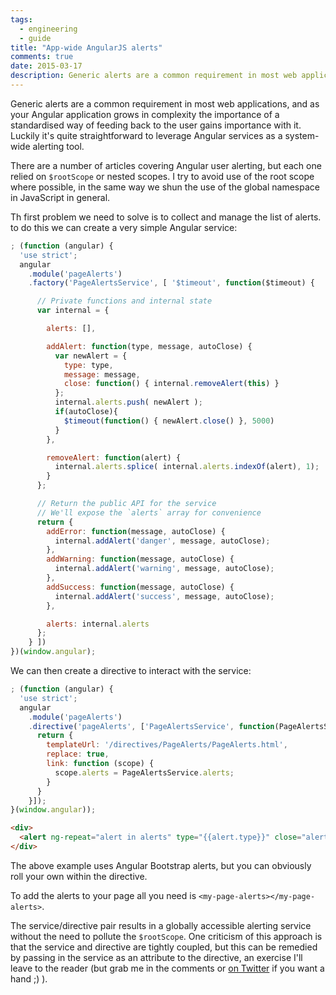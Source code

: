 ```yaml
---
tags: 
  - engineering
  - guide
title: "App-wide AngularJS alerts"
comments: true
date: 2015-03-17
description: Generic alerts are a common requirement in most web applications, and as your Angular application grows in complexity the importance of a standardised way of feeding back to the user gains importance with it. Luckily it's quite straightforward to leverage Angular services as a system-wide alerting tool.
---
```

Generic alerts are a common requirement in most web applications, and as your Angular application grows in complexity the importance of a standardised way of feeding back to the user gains importance with it. Luckily it's quite straightforward to leverage Angular services as a system-wide alerting tool.

There are a number of articles covering Angular user alerting, but each one relied on `$rootScope` or nested scopes. I try to avoid use of the root scope where possible, in the same way we shun the use of the global namespace in JavaScript in general. 

Th first problem we need to solve is to collect and manage the list of alerts. to do this we can create a very simple Angular service:

```js
; (function (angular) {
  'use strict';
  angular
    .module('pageAlerts')
    .factory('PageAlertsService', [ '$timeout', function($timeout) {

      // Private functions and internal state
      var internal = {

        alerts: [],

        addAlert: function(type, message, autoClose) {
          var newAlert = {
            type: type,
            message: message,
            close: function() { internal.removeAlert(this) }
          };
          internal.alerts.push( newAlert );
          if(autoClose){
            $timeout(function() { newAlert.close() }, 5000)
          }
        },

        removeAlert: function(alert) {
          internal.alerts.splice( internal.alerts.indexOf(alert), 1);
        }
      };

      // Return the public API for the service
      // We'll expose the `alerts` array for convenience
      return {
        addError: function(message, autoClose) {
          internal.addAlert('danger', message, autoClose);
        },
        addWarning: function(message, autoClose) {
          internal.addAlert('warning', message, autoClose);
        },
        addSuccess: function(message, autoClose) {
          internal.addAlert('success', message, autoClose);
        },

        alerts: internal.alerts
      };
    } ])
})(window.angular);
```

We can then create a directive to interact with the service:

```js
; (function (angular) {
  'use strict';
  angular
    .module('pageAlerts')
    .directive('pageAlerts', ['PageAlertsService', function(PageAlertsService) {
      return {
        templateUrl: '/directives/PageAlerts/PageAlerts.html',
        replace: true,
        link: function (scope) {
          scope.alerts = PageAlertsService.alerts;
        }
      }
    }]);
}(window.angular));
```

```html
<div>
  <alert ng-repeat="alert in alerts" type="{{alert.type}}" close="alert.close()">{{alert.message}}</alert>
</div>
```

The above example uses Angular Bootstrap alerts, but you can obviously roll your own within the directive.

To add the alerts to your page all you need is `<my-page-alerts></my-page-alerts>`.

The service/directive pair results in a globally accessible alerting service without the need to pollute the `$rootScope`. One criticism of this approach is that the service and directive are tightly coupled, but this can be remedied by passing in the service as an attribute to the directive, an exercise I'll leave to the reader (but grab me in the comments or [on Twitter](https://twitter.com/spikeheap) if you want a hand ;) ).
